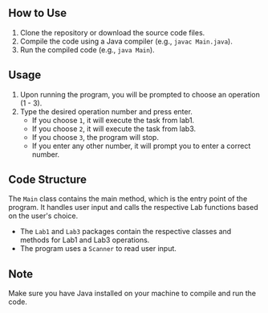 ## How to Use

1. Clone the repository or download the source code files.
2. Compile the code using a Java compiler (e.g., `javac Main.java`).
3. Run the compiled code (e.g., `java Main`).

## Usage

1. Upon running the program, you will be prompted to choose an operation (1 - 3).
2. Type the desired operation number and press enter.
    - If you choose `1`, it will execute the task from lab1.
    - If you choose `2`, it will execute the task from lab3.
    - If you choose `3`, the program will stop.
    - If you enter any other number, it will prompt you to enter a correct number.

## Code Structure

The `Main` class contains the main method, which is the entry point of the program. It handles user input and calls the respective Lab functions based on the user's choice.

- The `Lab1` and `Lab3` packages contain the respective classes and methods for Lab1 and Lab3 operations.
- The program uses a `Scanner` to read user input.

## Note

Make sure you have Java installed on your machine to compile and run the code.
